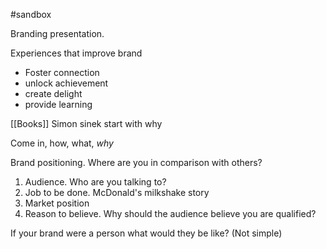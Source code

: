 #sandbox 

Branding presentation.

Experiences that improve brand
- Foster connection
- unlock achievement
- create delight
- provide learning

[[Books]] Simon sinek start with why

Come in, how, what, *why*

Brand positioning. Where are you in comparison with others?
1. Audience. Who are you talking to?
2. Job to be done.
	McDonald's milkshake story
3. Market position
4. Reason to believe.
	Why should the audience believe you are qualified?

If your brand were a person what would they be like? (Not simple)